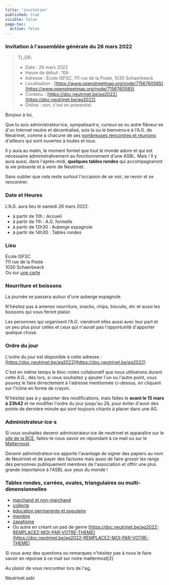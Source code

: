 ```yaml
---
title: 'invitation'
published: true
visible: false
page-toc:
  active: false
---
```


### Invitation à l'assemblée générale du 26 mars 2022

> TL;DR:
>
> - Date : 26 mars 2022
> - Heure de début : 10h
> - Adresse : École ISFSC, 111 rue de la Poste, 1030 Schaerbeeck
> - Localisation : [https://www.openstreetmap.org/node/7156760585](https://www.openstreetmap.org/node/7156760585)
> - Contenu : [https://doc.neutrinet.be/ag2022](https://doc.neutrinet.be/ag2022)
> - Online : non, c'est en présentiel.

Bonjour à toi,

Que tu sois administrateur·ice, sympatisant·e, curieux·se ou autre flâneur·se d'un Internet neutre et décentralisé, sois la ou le bienvenu·e à l'A.G. de Neutrinet, comme à chacune de ses [nombreuses rencontres et réunions](https://wiki.neutrinet.be/fr/rapports/start) d'ailleurs qui sont ouvertes à toutes et tous.

Il y aura au matin, le moment formel que tout le monde adore et qui est nécessaire administrativement au fonctionnement d'une ASBL. Mais ! Il y aura aussi, dans l'après-midi, **quelques tables rondes** qui accompagneront la vie présente et à venir de Neutrinet.

Sans oublier que cela reste surtout l'occasion de se voir, se revoir et se rencontrer.

### Date et Heures

L'A.G. aura lieu le samedi 26 mars 2022.

- à partir de 10h : Accueil
- à partir de 11h : A.G. formelle
- à partir de 12h30 : Auberge espagnole
- à partir de 14h30 : Tables rondes

### Lieu

École ISFSC<br />
111 rue de la Poste<br />
1030 Schaerbeeck<br />
Ou sur [une carte](https://www.openstreetmap.org/node/7156760585#map=19/50.85946/4.36780)

### Nourriture et boissons

La journée se passera autour d'une auberge espagnole.

N'hésitez pas à amenez nourriture, snacks, chips, biscuits, etc et aussi les boissons qui vous feront plaisir.

Les personnes qui organisent l'A.G. viendront elles aussi avec leur part et un peu plus pour celles et ceux qui n'aurait pas l'opportunité d'apporter quelque chose.

### Ordre du jour

L'ordre du jour est disponible à cette adresse : [https://doc.neutrinet.be/ag2022](https://doc.neutrinet.be/ag2022)

C'est en même temps le bloc-notes collaboratif que nous utiliserons durant cette A.G., dés lors, si vous souhaitez y ajouter l'un ou l'autre point, vous pouvez le faire dirrectement à l'adresse mentionnée ci-dessus, en cliquant sur l'icône en forme de crayon.

N'hésitez pas à y apporter des modifications, mais faites le **avant le 15 mars à 23h42** et ne modifier l'ordre du jour jusqu'au 26, pour éviter d'avoir des points de dernière minute qui sont toujours chiants à placer dans une AG.


### Administrateur·ice·s

Si vous souhaitez devenir administrateur·ice de neutrinet et apparaître sur le [site de la BCE](https://kbopub.economie.fgov.be/kbopub/toonondernemingps.html?ondernemingsnummer=835033012), faites-le nous savoir en répondant à ce mail ou sur le [Mattermost](https://chat.neutrinet.be).

Devenir administrateur·ice apporte l'avantage de signer des papiers au nom de Neutrinet et de payer des factures mais aussi de faire grossir les rangs des personnes publiquement membres de l'association et offrir une plus grande importance à l'ASBL aux yeux du monde !


### Tables rondes, carrées, ovales, triangulaires ou multi-dimensionnelles

- [marchand et non-marchand](https://doc.neutrinet.be/ag2022-marchand-et-non-marchand#)
- [collecte](https://doc.neutrinet.be/ag2022-collecte#)
- [éducation permanente et populaire](https://doc.neutrinet.be/ag2022-education-permanent-et-populaire#)
- [membre](https://doc.neutrinet.be/ag2022-membre#)
- [zapatisme](https://doc.neutrinet.be/ag2022-zapatisme)
- Ou autre en créant un pad de genre [https://doc.neutrinet.be/ag2022-REMPLACEZ-MOI-PAR-VOTRE-THEME](https://doc.neutrinet.be/ag2022-REMPLACEZ-MOI-PAR-VOTRE-THEME)


Si vous avez des questions ou remarques n'hésitez pas à nous le faire savoir en réponse à ce mail sur notre mattermost[2].

Au plaisir de vous rencontrer lors de l'ag,

Neutrinet asbl